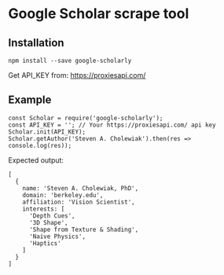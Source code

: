# Google Scholar scrape tool

## Installation
```
npm install --save google-scholarly
```
Get API_KEY from: https://proxiesapi.com/

## Example

```
const Scholar = require('google-scholarly');
const API_KEY = ''; // Your https://proxiesapi.com/ api key
Scholar.init(API_KEY);
Scholar.getAuthor('Steven A. Cholewiak').then(res => console.log(res));
```

Expected output:
```
[
  {
    name: 'Steven A. Cholewiak, PhD',
    domain: 'berkeley.edu',
    affiliation: 'Vision Scientist',
    interests: [
      'Depth Cues',
      '3D Shape',
      'Shape from Texture & Shading',
      'Naive Physics',
      'Haptics'
    ]
  }
]
```
